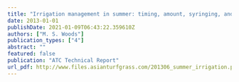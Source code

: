```yaml
---
title: "Irrigation management in summer: timing, amount, syringing, and water quality"
date: 2013-01-01
publishDate: 2021-01-09T06:43:22.359610Z
authors: ["M. S. Woods"]
publication_types: ["4"]
abstract: ""
featured: false
publication: "ATC Technical Report"
url_pdf: http://www.files.asianturfgrass.com/201306_summer_irrigation.pdf
---
```


